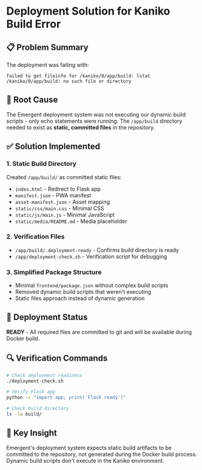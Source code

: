 # Deployment Solution for Kaniko Build Error

## 📋 Problem Summary
The deployment was failing with: 
```
failed to get fileinfo for /kaniko/0/app/build: lstat /kaniko/0/app/build: no such file or directory
```

## 🎯 Root Cause
The Emergent deployment system was not executing our dynamic build scripts - only echo statements were running. The `/app/build` directory needed to exist as **static, committed files** in the repository.

## ✅ Solution Implemented

### 1. Static Build Directory
Created `/app/build/` as committed static files:
- `index.html` - Redirect to Flask app
- `manifest.json` - PWA manifest
- `asset-manifest.json` - Asset mapping
- `static/css/main.css` - Minimal CSS
- `static/js/main.js` - Minimal JavaScript
- `static/media/README.md` - Media placeholder

### 2. Verification Files
- `/app/build/.deployment-ready` - Confirms build directory is ready
- `/app/deployment-check.sh` - Verification script for debugging

### 3. Simplified Package Structure
- Minimal `frontend/package.json` without complex build scripts
- Removed dynamic build scripts that weren't executing
- Static files approach instead of dynamic generation

## 🚀 Deployment Status
**READY** - All required files are committed to git and will be available during Docker build.

## 🔍 Verification Commands
```bash
# Check deployment readiness
./deployment-check.sh

# Verify Flask app
python -c "import app; print('Flask ready')"

# Check build directory
ls -la build/
```

## 🌟 Key Insight
Emergent's deployment system expects static build artifacts to be committed to the repository, not generated during the Docker build process. Dynamic build scripts don't execute in the Kaniko environment.